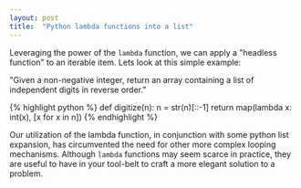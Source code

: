 ```yaml
---
layout: post
title:  "Python lambda functions into a list"
---
```

Leveraging the power of the `lambda` function, we can apply a "headless function" to an iterable item. Lets look at this simple example:

"Given a non-negative integer, return an array containing a list of independent digits in reverse order."


{% highlight python %}
def digitize(n):
    n = str(n)[::-1]
    return map(lambda x: int(x), [x for x in n])
{% endhighlight %}

Our utilization of the lambda function, in conjunction with some python list expansion, has circumvented the need for other more complex looping mechanisms.  Although `lambda` functions may seem scarce in practice, they are useful to have in your tool-belt to craft a more elegant solution to a problem.
